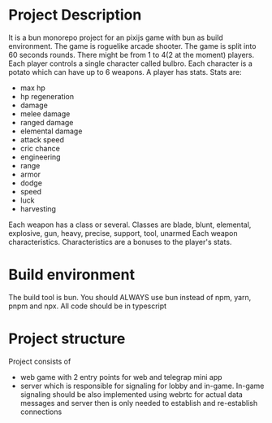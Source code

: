 # Project Description

It is a bun monorepo project for an pixijs game with bun as build environment. The game is roguelike arcade shooter. The game is split into 60 seconds rounds.
There might be from 1 to 4(2 at the moment) players. Each player controls a single character called bulbro. Each character is a potato which can have up to 6 weapons. A player has stats. Stats are:
- max hp
- hp regeneration
- damage
- melee damage
- ranged damage
- elemental damage
- attack speed
- cric chance
- engineering
- range
- armor
- dodge
- speed
- luck
- harvesting

Each weapon has a class or several. Classes are blade, blunt, elemental, explosive, gun, heavy, precise, support, tool, unarmed
Each weapon characteristics. Characteristics are a bonuses to the player's stats.

# Build environment

The build tool is bun. You should ALWAYS use bun instead of npm, yarn, pnpm and npx. All code should be in typescript

# Project structure

Project consists of
- web game with 2 entry points for web and telegrap mini app
- server which is responsible for signaling for lobby and in-game. In-game signaling should be also implemented using webrtc for actual data messages and server then is only needed to establish and re-establish connections

